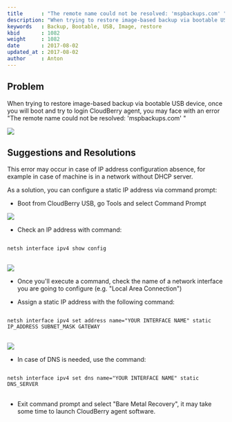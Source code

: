 ```yaml
---
title      : "The remote name could not be resolved: 'mspbackups.com' "
description: "When trying to restore image-based backup via bootable USB device, you may face with an error The remote name could not be resolved: 'mspbackups.com' "
keywords   : Backup, Bootable, USB, Image, restore
kbid       : 1082
weight     : 1082
date       : 2017-08-02
updated_at : 2017-08-02
author     : Anton
---
```


## Problem

When trying to restore image-based backup via bootable USB device, once you will boot and try to login CloudBerry agent, you may face with an error "The remote name could not be resolved: 'mspbackups.com' "

![](/images/1082/1082_1.png)

## Suggestions and Resolutions

This error may occur in case of IP address configuration absence, for example in case of machine is in a network without DHCP server.

As a solution, you can configure a static IP address via command prompt:

* Boot from CloudBerry USB, go Tools and select Command Prompt

![](/images/1082/1082_2.png)

* Check an IP address with command:

<pre class="language-powershell command-line" data-prompt="C:\" data-output="2-3">
<code>
netsh interface ipv4 show config
</code>
</pre>

![](/images/1082/1082_3.png)

* Once you'll execute a command, check the name of a network interface you are going to configure (e.g. "Local Area Connection")

* Assign a static IP address with the following command:

<pre class="language-powershell command-line" data-prompt="C:\" data-output="2-3">
<code>
netsh interface ipv4 set address name="YOUR INTERFACE NAME" static IP_ADDRESS SUBNET_MASK GATEWAY
</code>
</pre>

![](/images/1082/1082_4.png)

* In case of DNS is needed, use the command:

<pre class="language-powershell command-line" data-prompt="C:\" data-output="2-3">
<code>
netsh interface ipv4 set dns name="YOUR INTERFACE NAME" static DNS_SERVER
</code>
</pre>

* Exit command prompt and select "Bare Metal Recovery", it may take some time to launch CloudBerry agent software.
